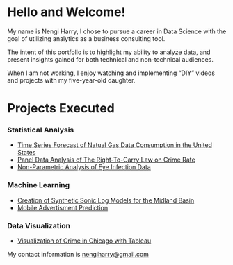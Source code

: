 # Hello and Welcome!

My name is Nengi Harry, I chose to pursue a career in Data Science with the goal of utilizing analytics as a business consulting tool.

The intent of this portfolio is to highlight my ability to analyze data, and present insights gained for both technical and non-technical audiences.

When I am not working, I enjoy watching and implementing “DIY” videos and projects with my five-year-old daughter.


# Projects Executed

### Statistical Analysis
  + [Time Series Forecast of Natual Gas Data Consumption in the United States](https://rpubs.com/Nengi/natural_gas_forecast)
  + [Panel Data Analysis of The Right-To-Carry Law on Crime Rate](https://rpubs.com/Nengi/panelregression)
  + [Non-Parametric Analysis of Eye Infection Data](https://rpubs.com/Nengi/non-parametric)


### Machine Learning
  + [Creation of Synthetic Sonic Log Models for the Midland Basin](https://github.com/Nengi/Sonic-Log-Prediction/blob/master/Sonic_Log_Prediction.ipynb)
  + [Mobile Advertisment Prediction](https://github.com/Nengi/Mobile-Advertisment-Prediction/blob/master/Mobile%20Advertising%20Prediction.pdf)
  
### Data Visualization
  + [Visualization of Crime in Chicago with Tableau](https://public.tableau.com/views/ChicagoCrimeData_15937064451990/ChicagoCrimeDashboard?:language=en&:display_count=y&publish=yes&:origin=viz_share_link)
  



My contact information is nengiharry@gmail.com






